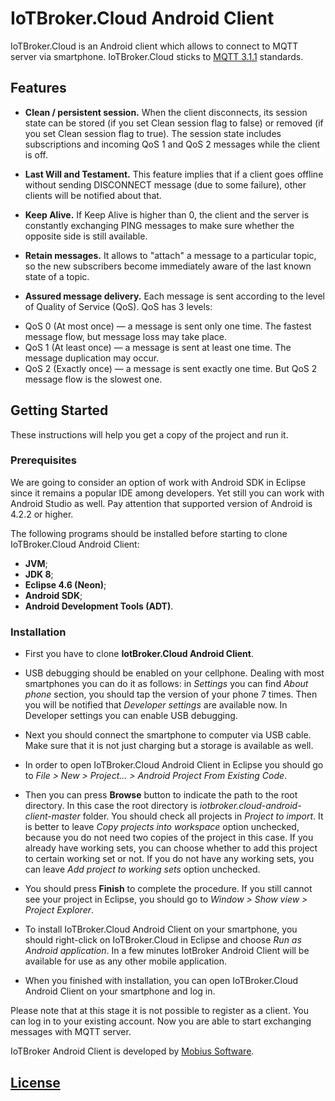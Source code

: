 # IoTBroker.Cloud Android Client

IoTBroker.Cloud is an Android client which allows to connect to MQTT server via smartphone. IoTBroker.Cloud sticks to [MQTT 3.1.1](http://docs.oasis-open.org/mqtt/mqtt/v3.1.1/os/mqtt-v3.1.1-os.pdf) standards. 

## Features

* **Clean / persistent session.** When the client disconnects, its session state can be stored (if you set Clean session flag to false) or removed (if you set Clean session flag to true). The session state includes subscriptions and incoming QoS 1 and QoS 2 messages while the client is off.

* **Last Will and Testament.** This feature implies that if a client goes offline without sending DISCONNECT message (due to some failure), other clients will be notified about that.

* **Keep Alive.** If Keep Alive is higher than 0, the client and the server is constantly exchanging PING messages to make sure whether the opposite side is still available. 

* **Retain messages.** It allows to "attach" a message to a particular topic, so the new subscribers become immediately aware of the last known state of a topic.

* **Assured message delivery.** Each message is sent according to the level of Quality of Service (QoS). QoS has 3 levels:
- QoS 0 (At most once) — a message is sent only one time. The fastest message flow, but message loss may take place. 
- QoS 1 (At least once) — a message is sent at least one time. The message duplication may occur.  
- QoS 2 (Exactly once) — a message is sent exactly one time.  But QoS 2 message flow is the slowest one. 

## Getting Started

These instructions will help you get a copy of the project and run it.

### Prerequisites

We are going to consider an option of work with Android SDK in Eclipse since it remains a popular IDE among developers. Yet still you can work with Android Studio as well. 
Pay attention that supported version of Android is 4.2.2 or higher. 

The following programs should be installed before starting to clone IoTBroker.Cloud Android Client:

* **JVM**;
* **JDK 8**;
* **Eclipse 4.6 (Neon)**;
* **Android SDK**;
* **Android Development Tools (ADT)**.

### Installation

* First you have to clone **IotBroker.Cloud Android Client**.

* USB debugging should be enabled on your cellphone. Dealing with most smartphones you can do it as follows: in *Settings* you can find *About phone* section, you should tap the version of your phone 7 times. Then you will be notified that *Developer settings* are available now. In Developer settings you can enable USB debugging.

* Next you should connect the smartphone to computer via USB cable. Make sure that it is not just charging but a storage is available as well.

* In order to open IoTBroker.Cloud Android Client in Eclipse you should go to *File > New > Project... > Android Project From Existing Code*.

* Then you can press **Browse** button to indicate the path to the root directory. In this case the root directory is *iotbroker.cloud-android-client-master* folder.
You should check all projects in *Project to import*. It is better to leave *Copy projects into workspace* option unchecked, because you do not need two copies of the project in this case.
If you already have working sets, you can choose whether to add this project to certain working set or not. If you do not have any working sets, you can leave *Add project to working sets* option unchecked.

* You should press **Finish** to complete the procedure. If you still cannot see your project in Eclipse, you should go to *Window > Show view > Project Explorer*.

* To install IoTBroker.Cloud Android Client on your smartphone, you should right-click on IoTBroker.Cloud in Eclipse and choose *Run as Android application*. In a few minutes IotBroker Android Client will be available for use as any other mobile application.

* When you finished with installation, you can open IoTBroker.Cloud Android Client on your smartphone and log in.

Please note that at this stage it is not possible to register as a client. You can log in to your existing account.
Now you are able to start exchanging messages with MQTT server.

IoTBroker Android Client is developed by [Mobius Software](http://mobius-software.com).

## [License](LICENSE.md)



